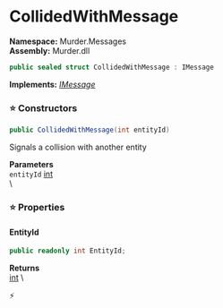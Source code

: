 # CollidedWithMessage

**Namespace:** Murder.Messages \
**Assembly:** Murder.dll

```csharp
public sealed struct CollidedWithMessage : IMessage
```

**Implements:** _[IMessage](/Bang/Components/IMessage.html)_

### ⭐ Constructors
```csharp
public CollidedWithMessage(int entityId)
```

Signals a collision with another entity

**Parameters** \
`entityId` [int](https://learn.microsoft.com/en-us/dotnet/api/System.Int32?view=net-7.0) \
\

### ⭐ Properties
#### EntityId
```csharp
public readonly int EntityId;
```

**Returns** \
[int](https://learn.microsoft.com/en-us/dotnet/api/System.Int32?view=net-7.0) \


⚡